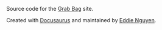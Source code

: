 Source code for the [Grab Bag](browngrabbag.github.io) site.

Created with [Docusaurus](https://docusaurus.io) and maintained by
[Eddie Nguyen](https://github.com/eddien24).
